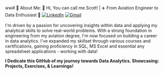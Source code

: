 ww# 💫 About Me:
👋 Hi, You can call me Scott! | ✈️  From Aviation Engineer to Data Enthusiast 🚀 [![LinkedIn](https://img.shields.io/badge/LinkedIn-0077B5?style=for-the-badge&logo=linkedin&logoColor=white)]([https://www.linkedin.com/in/[your-linkedin-profile]](https://www.linkedin.com/in/gabgandolpos/)) [![Gmail](https://img.shields.io/badge/Gmail-D14836?style=for-the-badge&logo=gmail&logoColor=white)](mailto:[your-email]@gmail.com) 
<br><br> I'm driven by a passion for uncovering insights within data and applying my analytical skills to solve real-world problems. With a strong foundation in engineering from my aviation degree, I'm now focused on building a career in data analytics. I've expanded my skillset through various courses and certifications, gaining proficiency in SQL, MS Excel and essential any spreadsheet applications - working with data!<br>

**I Dedicate this GitHub of my journey towards Data Analytics. Showcasing: Projects, Exercises, & Learnings!**
